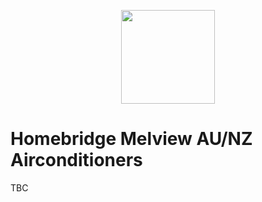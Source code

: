 
<p align="center">

<img src="https://github.com/aurc/branding/raw/master/logos/homebridge-wordmark-logo-vertical.png" width="150">

</p>

# Homebridge Melview AU/NZ Airconditioners

TBC


